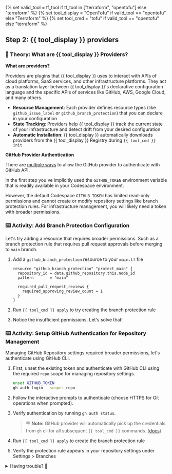 {% set valid_tool = tf_tool if tf_tool in ["terraform", "opentofu"] else "terraform" %}
{% set tool_display = "OpenTofu" if valid_tool == "opentofu" else "Terraform" %}
{% set tool_cmd = "tofu" if valid_tool == "opentofu" else "terraform" %}

## Step 2: {{ tool_display }} providers

### 📖 Theory: What are {{ tool_display }} Providers?

**What are providers?**

Providers are plugins that {{ tool_display }} uses to interact with APIs of cloud platforms, SaaS services, and other infrastructure platforms. They act as a translation layer between {{ tool_display }}'s declarative configuration language and the specific APIs of services like GitHub, AWS, Google Cloud, and many others.

- **Resource Management**: Each provider defines resource types (like `github_issue_label` or `github_branch_protection`) that you can declare in your configuration
- **State Tracking**: Providers help {{ tool_display }} track the current state of your infrastructure and detect drift from your desired configuration
- **Automatic Installation**: {{ tool_display }} automatically downloads providers from the {{ tool_display }} Registry during `{{ tool_cmd }} init`

**GitHub Provider Authentication**

There are [multiple ways](https://registry.terraform.io/providers/integrations/github/latest/docs#authentication) to allow the GitHub provider to authenticate with GitHub API.

In the first step you've implicitly used the `GITHUB_TOKEN` environment variable that is readily available in your Codespace environment.

However, the default Codespace `GITHUB_TOKEN` has limited read-only permissions and cannot create or modify repository settings like branch protection rules. For infrastructure management, you will likely need a token with broader permissions.

### ⌨️ Activity: Add Branch Protection Configuration

Let's try adding a resource that requires broader permissions. Such as a branch protection rule that requires pull request approvals before merging to `main` branch.

1. Add a `github_branch_protection` resource to your `main.tf` file

   ```hcl
   resource "github_branch_protection" "protect_main" {
     repository_id = data.github_repository.this.node_id
     pattern       = "main"

     required_pull_request_reviews {
       required_approving_review_count = 1
     }
   }
   ```

1. Run `{{ tool_cmd }} apply` to try creating the branch protection rule
1. Notice the insufficient permissions. Let's solve that!

### ⌨️ Activity: Setup GitHub Authentication for Repository Management

Managing GitHub Repository settings required broader permissions, let's authenticate using GitHub CLI.

1. First, unset the existing token and authenticate with GitHub CLI using the required `repo` scope for managing repository settings.

   ```bash
   unset GITHUB_TOKEN
   gh auth login --scopes repo
   ```

1. Follow the interactive prompts to authenticate (choose HTTPS for Git operations when prompted).
1. Verify authentication by running `gh auth status`.
   > 🪧 **Note:** GitHub provider will automatically pick up the credentials from `gh` cli for all subsequent `{{ tool_cmd }}` commands. ([docs](https://registry.terraform.io/providers/integrations/github/latest/docs#github-cli))
1. Run `{{ tool_cmd }} apply` to create the branch protection rule
1. Verify the protection rule appears in your repository settings under Settings > Branches

<details>
<summary>Having trouble? 🤷</summary><br/>

- Add the branch protection resource to the end of your `main.tf` file, after the existing resources
- Make sure the indentation matches the other resources in your file
- If `{{ tool_cmd }} plan` shows errors, check that all braces and quotes are properly matched
- Verify the protection rule in your repository by going to Settings > Branches
- If the rule doesn't appear, check the terminal output for any error messages

</details>
